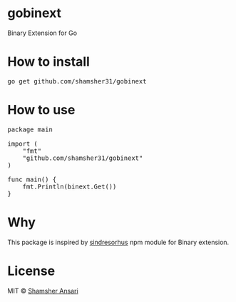 # gobinext
Binary Extension for Go

# How to install
<pre>
go get github.com/shamsher31/gobinext
</pre>

# How to use
<pre>
package main

import (
	"fmt"
	"github.com/shamsher31/gobinext"
)

func main() {
	fmt.Println(binext.Get())
}
</pre>

# Why
This package is inspired by [sindresorhus](https://www.npmjs.com/package/binary-extensions) npm module for Binary extension.

# License
MIT © [Shamsher Ansari](https://github.com/shamsher31)
